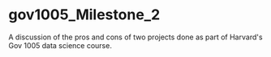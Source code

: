 # gov1005_Milestone_2
A discussion of the pros and cons of two projects done as part of Harvard's Gov 1005 data science course.
